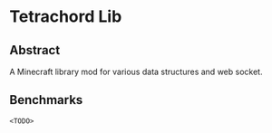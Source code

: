 # Tetrachord Lib

## Abstract

A Minecraft library mod for various data structures and web socket.

## Benchmarks

```
<TODO>
```

